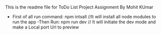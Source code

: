 This is the readme file for ToDo List Project Assignment By Mohit KUmar

- First of all run command: npm intsall 			//It will install all node modules to run the app
-Then Run:  npm run dev						// It will initiate the dev mode and make a Local port Url to preview
